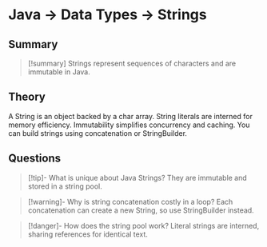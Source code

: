 # Java -> Data Types -> Strings
## Summary
> [!summary]
> Strings represent sequences of characters and are immutable in Java.

## Theory
A String is an object backed by a char array. String literals are interned for memory efficiency. Immutability simplifies concurrency and caching. You can build strings using concatenation or StringBuilder.

## Questions
> [!tip]- What is unique about Java Strings?
> They are immutable and stored in a string pool.

> [!warning]- Why is string concatenation costly in a loop?
> Each concatenation can create a new String, so use StringBuilder instead.

> [!danger]- How does the string pool work?
> Literal strings are interned, sharing references for identical text.

